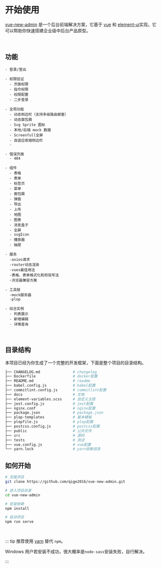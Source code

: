 # 开始使用

[vue-new-admin](https://github.com/qige2016/vue-new-admin) 是一个后台前端解决方案，它基于 [vue](https://github.com/vuejs/vue) 和 [element-ui](https://github.com/ElemeFE/element)实现。它可以帮助你快速搭建企业级中后台产品原型。

<br/>

## 功能

```
- 登录/登出

- 权限验证
  - 页面权限
  - 指令权限
  - 权限配置
  - 二步登录

- 全局功能
  - 动态侧边栏（支持多级路由嵌套）
  - 动态面包屑
  - Svg Sprite 图标
  - 本地/后端 mock 数据
  - Screenfull全屏
  - 自适应收缩侧边栏
  - 

- 错误页面
  - 404

- 组件
  - 表格
  - 表单
  - 标签页
  - 菜单
  - 面包屑
  - 弹窗
  - 导出
  - 上传
  - 地图
  - 图表
  - 消息盒子
  - 全屏
  - svgIcon
  - 播放器
  - 抽屉

- 服务
  -axios请求
  -router动态渲染
  -vuex最佳用法
  -表格、表单格式化和校验写法
  -浏览器兼容方案

- 工具链
  -mock服务器
  -plop

- 综合实例
  - 列表展示
  - 新增编辑
  - 详情查询
```

<br/>

## 目录结构

本项目已经为你生成了一个完整的开发框架，下面是整个项目的目录结构。

```bash
├── CHANGELOG.md               # changelog
├── Dockerfile                 # docker配置
├── README.md                  # readme
├── babel.config.js            # babel配置
├── commitlint.config.js       # commitlint配置
├── docs                       # 文档
├── element-variables.scss     # 自定义主题
├── jest.config.js             # jest配置
├── nginx.conf                 # nginx配置
├── package.json               # package.json
├── plop-templates             # 基本模板
├── plopfile.js                # plop配置
├── postcss.config.js          # postcss配置
├── public                     # 公共文件
├── src                        # 源码
├── tests                      # 测试
├── vue.config.js              # vue配置
└── yarn.lock                  # yarn依赖信息

```

## 如何开始

```bash
# 克隆项目
git clone https://github.com/qige2016/vue-new-admin.git

# 进入项目目录
cd vue-new-admin

# 安装依赖
npm install

# 启动项目
npm run serve
```

<br/>

::: tip
推荐使用 [yarn](https://github.com/yarnpkg/yarn) 替代 `npm`。

Windows 用户若安装不成功，很大概率是`node-sass`安装失败，自行解决。

:::

<br/>